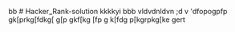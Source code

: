 bb # Hacker_Rank-solution
kkkkyi
bbb
vldvdnldvn
;d
v
'dfopogpfp
gk[prkg[fdkg[
g[p
gkf[kg
[fp
g
k[fdg
p[kgrpkg[ke
gert

